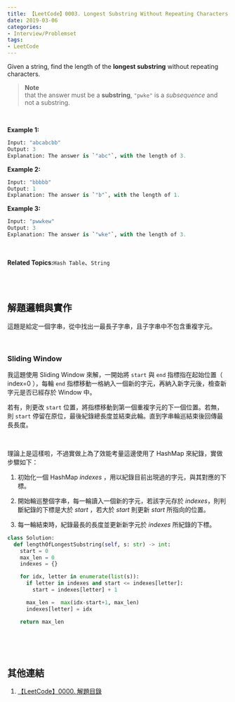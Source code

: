 ```yaml
---
title: 【LeetCode】0003. Longest Substring Without Repeating Characters
date: 2019-03-06
categories:
- Interview/Problemset
tags:
- LeetCode
--- 
```


Given a string, find the length of the  **longest substring**  without repeating characters.
<!--more-->
> **Note** <br>
> that the answer must be a **substring**, `"pwke"` is a _subsequence_ and not a substring.

<br>

**Example 1:**
```python
Input: "abcabcbb"
Output: 3 
Explanation: The answer is `"abc"`, with the length of 3. 
```

**Example 2:**
```python
Input: "bbbbb"
Output: 1 
Explanation: The answer is `"b"`, with the length of 1.
```

**Example 3:**
```python
Input: "pwwkew"
Output: 3 
Explanation: The answer is `"wke"`, with the length of 3. 
```
<br>

**Related Topics:**`Hash Table`、`String`

<br><br>

## 解題邏輯與實作
這題是給定一個字串，從中找出一最長子字串，且子字串中不包含重複字元。

<br>

### Sliding Window
我這題使用 Sliding Window 來解，一開始將 ```start``` 與 ```end``` 指標指在起始位置（ index=0 ），每輪 ```end``` 指標移動一格納入一個新的字元，再納入新字元後，檢查新字元是否已經存於 Window 中。

若有，則更改  ```start```  位置，將指標移動到第一個重複字元的下一個位置。若無，則  ```start```  停留在原位，最後紀錄總長度並結束此輪。直到字串輪巡結束後回傳最長長度。

<br>

理論上是這樣啦，不過實做上為了效能考量這邊使用了 <span class='highlighting'>HashMap</span> 來紀錄，實做步驟如下：

1. 初始化一個 HashMap _indexes_ ，用以紀錄目前出現過的字元，與其對應的下標。

2. 開始輪巡整個字串，每一輪讀入一個新的字元，若該字元存於 _indexes_，則判斷紀錄的下標是大於 _start_ ，若大於 _start_ 則更新 _start_ 所指向的位置。

3. 每一輪結束時，紀錄最長的長度並更新新字元於 _indexes_ 所紀錄的下標。


```python
class Solution:
  def lengthOfLongestSubstring(self, s: str) -> int:
    start = 0
    max_len = 0
    indexes = {}

    for idx, letter in enumerate(list(s)):
      if letter in indexes and start <= indexes[letter]:
        start = indexes[letter] + 1

      max_len =  max(idx-start+1, max_len)
      indexes[letter] = idx

    return max_len
 
```

<br><br>

## 其他連結
1. [【LeetCode】0000. 解題目錄](/LeetCode-0000-Contents/)